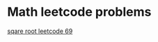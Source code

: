 # Math leetcode problems
[sqare root leetcode 69](https://github.com/FarruhShahidi/math-meets-coding/blob/master/sqrt_69lc/sqrt_69lc.cpp)
